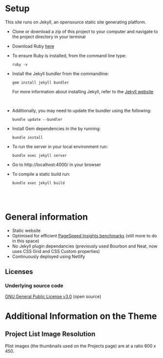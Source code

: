 # Setup

This site runs on Jekyll, an opensource static site generating platform.

- Clone or download a zip of this project to your computer and navigate to the
  project directory in your terminal
- Download Ruby [here](https://www.ruby-lang.org/en/documentation/installation/#rubyinstaller)

- To ensure Ruby is installed, from the command line type:

  ```
  ruby -v
  ```

- Install the Jekyll bundler from the commandline:

  ```
  gem install jekyll bundler
  ```

  For more information about installing Jekyll, refer to the [Jekyll website](https://jekyllrb.com/docs/quickstart/)

    <br>

- Additionally, you may need to update the bundler using the following:

  ```
  bundle update --bundler
  ```

- Install Gem dependencies in the by running:
  ```
  bundle install
  ```
- To run the server in your local environment run:
  ```
  bundle exec jekyll server
  ```
- Go to http://localhost:4000/ in your browser
- To compile a static build run:
  ```
  bundle exec jekyll build
  ```

<br>

<br>

# General information

- Static website
- Optimised for efficient [PageSpeed Insights benchmarks](https://developers.google.com/speed/pagespeed/insights/?url=himatt.com) (still more to do in this space)
- No Jekyll plugin dependancies (previously used Bourbon and Neat, now uses CSS Grid and CSS Custom properties)
- Continuously deployed using Netlify

## Licenses

### Underlying source code

[GNU General Public License v3.0](LICENSE) (open source)

# Additional Information on the Theme

## Project List Image Resolution

Plist images (the thumbnails used on the Projects page) are at a ratio 600 x 450.
